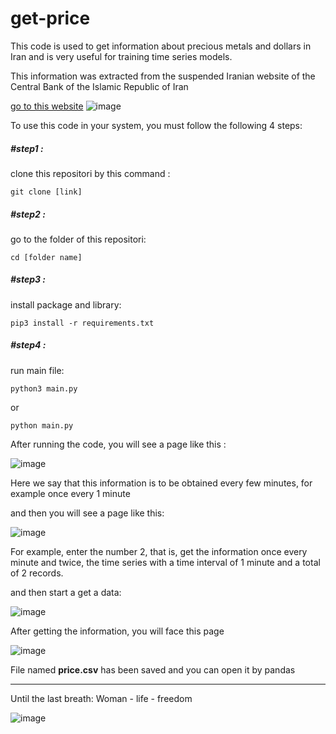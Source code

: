 # get-price

This code is used to get information about precious metals and dollars in Iran and is very useful for training time series models.

This information was extracted from the suspended Iranian website of the Central Bank of the Islamic Republic of Iran

[go to this website](https://www.tgju.org/)
![image](https://github.com/parvvaresh/Url-shorter-with-Flask/assets/89921883/32cf1496-bc96-4d53-8c7d-132a2aae5577)

To use this code in your system, you must follow the following 4 steps:

<h5>#step1 : </h5>
clone this repositori by this command : 

```
git clone [link]
```

<h5>#step2 : </h5>
go to the folder of this repositori: 

```
cd [folder name]
```

<h5>#step3 : </h5>
install package and library: 

```
pip3 install -r requirements.txt
```

<h5>#step4 : </h5>
run main file: 

```
python3 main.py
```

or 

```
python main.py
```

After running the code, you will see a page like this : 

![image](https://github.com/parvvaresh/Url-shorter-with-Flask/assets/89921883/218f2f89-5e51-4004-8b7a-8b0f399fb41e)

Here we say that this information is to be obtained every few minutes, for example once every 1 minute

and then you will see a page like this:

![image](https://github.com/parvvaresh/Url-shorter-with-Flask/assets/89921883/47c8ab5c-f3d2-4c54-bf76-66bad9e281ba)

For example, enter the number 2, that is, get the information once every minute and twice, the time series with a time interval of 1 minute and a total of 2 records.

and then start a get a data:

![image](https://github.com/parvvaresh/Url-shorter-with-Flask/assets/89921883/bdd00b8d-de1a-4a5e-b063-e511d0e79815)



After getting the information, you will face this page

![image](https://github.com/parvvaresh/Url-shorter-with-Flask/assets/89921883/f27810a0-00cf-42a9-b788-2a4926243c4c)

File named **price.csv** has been saved and you can open it by pandas


-----------------------------

Until the last breath: Woman - life - freedom

![image](https://github.com/parvvaresh/Url-shorter-with-Flask/assets/89921883/dabad456-f237-4eec-a50e-b8d2bd20fbd0)
